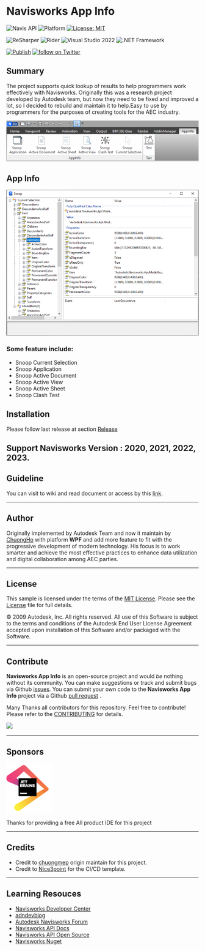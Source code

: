 # Navisworks App Info

![Navis API](https://img.shields.io/badge/Navisworks%20API%202023-blue.svg) ![Platform](https://img.shields.io/badge/platform-Windows-lightgray.svg) [![License: MIT](https://img.shields.io/badge/License-MIT-yellow.svg)](https://opensource.org/licenses/MIT)

![ReSharper](https://img.shields.io/badge/ReSharper-2021.3.3-yellow) ![Rider](https://img.shields.io/badge/Rider-2021.3.3-yellow) ![Visual Studio 2022](https://img.shields.io/badge/Visual_Studio_2022_Preview_4.0-yellow) ![.NET Framework](https://img.shields.io/badge/.NET_6.0-yellow)

[![Publish](../../actions/workflows/Workflow.yml/badge.svg)](../../actions)
<a href="https://twitter.com/intent/follow?screen_name=chuongmep">
<img src="https://img.shields.io/twitter/follow/chuongmep?style=social&logo=twitter"
alt="follow on Twitter"></a>

## Summary

The project supports quick lookup of results to help programmers work effectively with Navisworks. Originally this was a
research project developed by Autodesk team, but now they need to be fixed and improved a lot, so I decided to rebuild
and maintain it to help.Easy to use by programmers for the purposes of creating tools for the AEC industry.

![](pic/AppRibbon.png)

## App Info

![](pic/SnoopCurrentSlection.png)

### Some feature include:

- Snoop Current Selection
- Snoop Application
- Snoop Active Document
- Snoop Active View
- Snoop Active Sheet
- Snoop Clash Test

## Installation

Please follow last release at section [Release](https://github.com/chuongmep/NavisAppInfo/releases/latest)

Support Navisworks Version : 2020, 2021, 2022, 2023.
---

## Guideline

You can visit to wiki and read document or access by this [link](https://github.com/chuongmep/NavisAppInfo/wiki).

---

## Author

Originally implemented by Autodesk Team and now it maintain by [ChuongHo](https://github.com/chuongmep) with platform **WPF** and add more feature to fit
with the progressive development of modern technology. His focus is to work smarter and achieve the most effective
practices to enhance data utilization and digital collaboration among AEC parties.

---

## License

This sample is licensed under the terms of the [MIT License](http://opensource.org/licenses/MIT). Please see
the [License](License.md) file for full details.

© 2009 Autodesk, Inc. All rights reserved. All use of this Software is subject to the terms and conditions of the Autodesk End User License Agreement accepted upon installation of this Software and/or packaged with the Software.

---

## Contribute

**Navisworks App Info** is an open-source project and would _be_ nothing without its community. You can make suggestions
or
track and submit bugs via
Github [issues](https://docs.github.com/en/issues/tracking-your-work-with-issues/creating-an-issue). You can submit your
own code to the **Navisworks App Info** project via a
Github [pull request](https://docs.github.com/en/pull-requests/collaborating-with-pull-requests/proposing-changes-to-your-work-with-pull-requests/about-pull-requests)
.

Many Thanks all contributors for this repository. Feel free to contribute!
Please refer to the [CONTRIBUTING](CONTRIBUTING.md) for details.

<a href = "https://github.com/chuongmep/NavisAppInfo/graphs/contributors">
  <img src = "https://contrib.rocks/image?repo=chuongmep/NavisAppInfo"/>
</a>

---

## Sponsors

![](pic/jetbrains.png)

Thanks for providing a free All product IDE for this project

---

## Credits

- Credit to [chuongmep](https://github.com/chuongmep) origin maintain for this project.
- Credit to [Nice3point](https://github.com/Nice3point) for the CI/CD template.

--- 

## Learning Resouces

- [Navisworks Developer Center](https://www.autodesk.com/developer-network/platform-technologies/navisworks)
- [adndevblog](https://adndevblog.typepad.com/aec/navisworks/)
- [Autodesk Navisworks Forum](https://forums.autodesk.com/t5/navisworks/ct-p/4)
- [Navisworks API Docs](https://apidocs.co/apps/navisworks/2018/87317537-2911-4c08-b492-6496c82b3ed0.htm)
- [Navisworks API Open Source](https://github.com/topics/navisworks-api)
- [Navisworks Nuget](https://www.nuget.org/packages?q=chuongmep.navis)
